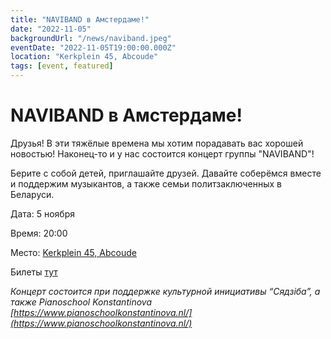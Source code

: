 ```yaml
---
title: "NAVIBAND в Амстердаме!"
date: "2022-11-05"
backgroundUrl: "/news/naviband.jpeg"
eventDate: "2022-11-05T19:00:00.000Z"
location: "Kerkplein 45, Abcoude"
tags: [event, featured]
---
```


# NAVIBAND в Амстердаме!

Друзья! В эти тяжёлые времена мы хотим порадавать вас хорошей новостью! Наконец-то и у нас состоится концерт группы "NAVIBAND"!

Берите с собой детей, приглашайте друзей. Давайте соберёмся вместе и поддержим музыкантов, а также семьи политзаключенных в Беларуси. 

Дата: 5 ноября

Время: 20:00

Место: [Kerkplein 45, Abcoude](https://goo.gl/maps/XY1dMkYuyXv5ecGd7)

Билеты [тут](https://shop.ikbenaanwezig.nl/tickets/event/naviband)

_Концерт состоится при поддержке культурной инициативы “Сядзіба”, а также Pianoschool Konstantinova [https://www.pianoschoolkonstantinova.nl/](https://www.pianoschoolkonstantinova.nl/)_